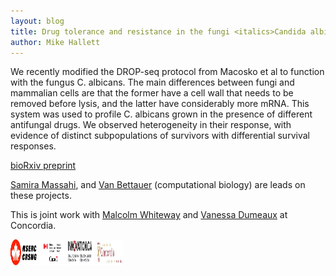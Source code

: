 ```yaml
---
layout: blog
title: Drug tolerance and resistance in the fungi <italics>Candida albicans</italics>
author: Mike Hallett
---
```


We recently modified the DROP-seq  protocol from Macosko et al to function with the fungus C. albicans. The main differences between fungi and mammalian cells are that the former have a cell wall that needs to be removed before lysis, and the latter have considerably more mRNA. This system was used to profile  C. albicans grown in the presence of different antifungal drugs. We observed heterogeneity in their response, with evidence of distinct subpopulations of survivors with differential survival responses.

[bioRxiv preprint](https://www.biorxiv.org/content/10.1101/2020.01.21.914549v1)


[Samira Massahi](https://www.mikehallett.science/team/samira-massahi/), 
and [Van Bettauer](https://www.mikehallett.science/team/van-bettauer/) (computational biology) are leads on these projects.

This is joint work with [Malcolm Whiteway](https://sites.google.com/site/whitewaylab/home) and [Vanessa Dumeaux](https://lab-dumeaux.science/cv) at Concordia. 


<img class="pull-left" height="42" width="42" src="/images/nserc.jpg">
<img class="pull-left" height="42" width="42" src="/images/crc.png">
<img class="pull-left" height="42" width="42" src="/images/Innovation_Logo.png">
<img class="pull-left" height="42" width="42" src="/images/concordia.logo.big.png">
